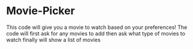 # Movie-Picker
This code will give you a movie to watch based on your preferences!
The code will first ask for any movies to add
then ask what type of movies to watch
finally will show a list of movies
